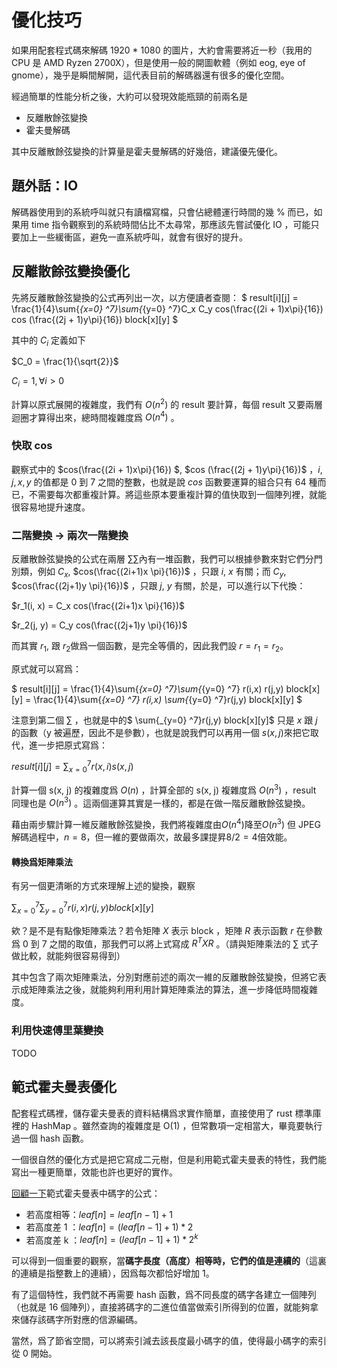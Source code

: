 # 優化技巧

如果用配套程式碼來解碼 1920 * 1080 的圖片，大約會需要將近一秒（我用的 CPU 是 AMD Ryzen 2700X），但是使用一般的開圖軟體（例如 eog, eye of gnome），幾乎是瞬間解開，這代表目前的解碼器還有很多的優化空間。

經過簡單的性能分析之後，大約可以發現效能瓶頸的前兩名是

- 反離散餘弦變換
- 霍夫曼解碼

其中反離散餘弦變換的計算量是霍夫曼解碼的好幾倍，建議優先優化。

## 題外話：IO

解碼器使用到的系統呼叫就只有讀檔寫檔，只會佔總體運行時間的幾 % 而已，如果用 time 指令觀察到的系統時間佔比不太尋常，那應該先嘗試優化 IO ，可能只要加上一些緩衝區，避免一直系統呼叫，就會有很好的提升。

## 反離散餘弦變換優化

先將反離散餘弦變換的公式再列出一次，以方便讀者查閱：
$
result[i][j] = \frac{1}{4}\sum{_{x=0} ^7}\sum{_{y=0} ^7}C_x C_y cos(\frac{(2i + 1)x\pi}{16}) cos (\frac{(2j + 1)y\pi}{16}) block[x][y]
​$

其中的 $C_i​$ 定義如下

$C_0 = \frac{1}{\sqrt{2}}​$

$C_i = 1, \forall i > 0
​$

計算以原式展開的複雜度，我們有 $O(n^2)$ 的 result 要計算，每個 result 又要兩層迴圈才算得出來，總時間複雜度爲 $O(n^4)$ 。

### 快取 cos

觀察式中的 $cos(\frac{(2i + 1)x\pi}{16}) $, $cos (\frac{(2j + 1)y\pi}{16})$ ，$i, j, x, y$ 的值都是 0 到 7 之間的整數，也就是說 $cos$ 函數要運算的組合只有 64 種而已，不需要每次都重複計算。將這些原本要重複計算的值快取到一個陣列裡，就能很容易地提升速度。

### 二階變換 -> 兩次一階變換

反離散餘弦變換的公式在兩層 $\sum{\sum}​$ 內有一堆函數，我們可以根據參數來對它們分門別類，例如 $C_x​$, $cos(\frac{(2i+1)x \pi}{16})​$ ，只跟 $i​$, $x​$ 有關；而 $C_y​$, $cos(\frac{(2j+1)y \pi}{16})​$ ，只跟 $j​$, $y​$ 有關，於是，可以進行以下代換：

$r_1(i, x) = C_x cos(\frac{(2i+1)x \pi}{16})$

$r_2(j, y) = C_y cos(\frac{(2j+1)y \pi}{16})​$

而其實 $r_1​$, 跟 $r_2​$ 做爲一個函數，是完全等價的，因此我們設 $r = r_1 = r_2​$。

原式就可以寫爲：

$
result[i][j] = \frac{1}{4}\sum{_{x=0} ^7}\sum{_{y=0} ^7} r(i,x) r(j,y) block[x][y] = \frac{1}{4}\sum{_{x=0} ^7} r(i,x) \sum{_{y=0} ^7}r(j,y) block[x][y]
​$

注意到第二個 $\sum​$ ，也就是中的$ \sum{_{y=0} ^7}r(j,y) block[x][y]​$ 只是 $x​$ 跟 $j​$ 的函數（y 被遍歷，因此不是參數），也就是說我們可以再用一個 $s(x, j)​$ 來把它取代，進一步把原式寫爲：

$result[i][j] = \sum{_{x=0} ^7} r(x, i)s(x, j)$

計算一個 s(x, j) 的複雜度爲 $O(n)$ ，計算全部的 s(x, j) 複雜度爲 $O(n^3)$ ，result 同理也是 $O(n^3)$ 。這兩個運算其實是一樣的，都是在做一階反離散餘弦變換。

藉由兩步驟計算一維反離散餘弦變換，我們將複雜度由$O(n^4)$降至$O(n^3)$
但 JPEG 解碼過程中，$n = 8$，但一維的要做兩次，故最多課提昇$8 / 2 = 4$倍效能。

#### 轉換爲矩陣乘法

有另一個更清晰的方式來理解上述的變換，觀察 

$\sum{_{x=0} ^7}\sum{_{y=0} ^7} r(i,x) r(j,y) block[x][y]​$

欸？是不是有點像矩陣乘法？若令矩陣 $X$ 表示 block ，矩陣 $R$ 表示函數 $r$ 在參數爲 0 到 7 之間的取值，那我們可以將上式寫成 $R^TXR$ 。（請與矩陣乘法的 $\sum$ 式子做比較，就能夠很容易得到）

其中包含了兩次矩陣乘法，分別對應前述的兩次一維的反離散餘弦變換，但將它表示成矩陣乘法之後，就能夠利用利用計算矩陣乘法的算法，進一步降低時間複雜度。

### 利用快速傅里葉變換

TODO

## 範式霍夫曼表優化

配套程式碼裡，儲存霍夫曼表的資料結構爲求實作簡單，直接使用了 rust 標準庫裡的 HashMap 。雖然查詢的複雜度是 O(1) ，但常數項一定相當大，畢竟要執行過一個 hash 函數。

一個很自然的優化方式是把它寫成二元樹，但是利用範式霍夫曼表的特性，我們能寫出一種更簡單，效能也許也更好的實作。

[回顧一下](https://github.com/MROS/jpeg_tutorial/blob/master/doc/%E8%B7%9F%E6%88%91%E5%AF%ABjpeg%E8%A7%A3%E7%A2%BC%E5%99%A8%EF%BC%88%E4%B8%89%EF%BC%89%E8%AE%80%E5%8F%96%E9%87%8F%E5%8C%96%E8%A1%A8%E3%80%81%E9%9C%8D%E5%A4%AB%E6%9B%BC%E8%A1%A8.md#%E9%81%8D%E6%AD%B7%E8%91%89%E5%AD%90%E7%AF%80%E9%BB%9E)範式霍夫曼表中碼字的公式：

- 若高度相等：$leaf[n] = leaf[n - 1] + 1$
- 若高度差 1 ：$leaf[n] = (leaf[n - 1] + 1) * 2$
- 若高度差 k ：$leaf[n] = (leaf[n - 1] + 1) * 2^k$

可以得到一個重要的觀察，當**碼字長度（高度）相等時，它們的值是連續的**（這裏的連續是指整數上的連續），因爲每次都恰好增加 1。

有了這個特性，我們就不再需要 hash 函數，爲不同長度的碼字各建立一個陣列（也就是 16 個陣列），直接將碼字的二進位值當做索引所得到的位置，就能夠拿來儲存該碼字所對應的信源編碼。

當然，爲了節省空間，可以將索引減去該長度最小碼字的值，使得最小碼字的索引從 0 開始。